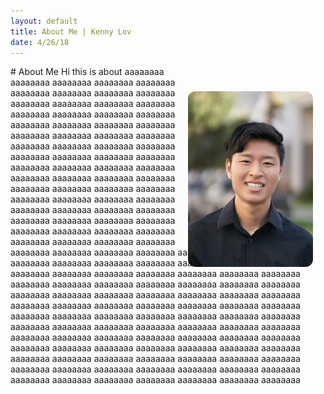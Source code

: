 ```yaml
---
layout: default
title: About Me | Kenny Lov
date: 4/26/18
---
```

<style> nav ul li:nth-child(2) { text-decoration: underline;} 
  img {
  float: right; 
  width:200px;
  height:280x; 
  border-radius: 12px;
  position: relative;
  right: 20px;
  top: 40px;
}
</style>



<p>
<img src="linkedin pic.jpg">
</p>
# About Me

<body style = "margin-right: 50px;">
Hi this is about aaaaaaaa aaaaaaaa aaaaaaaa aaaaaaaa aaaaaaaa aaaaaaaa aaaaaaaa aaaaaaaa aaaaaaaa aaaaaaaa aaaaaaaa aaaaaaaa aaaaaaaa aaaaaaaa aaaaaaaa aaaaaaaa aaaaaaaa aaaaaaaa aaaaaaaa aaaaaaaa aaaaaaaa aaaaaaaa aaaaaaaa aaaaaaaa aaaaaaaa aaaaaaaa aaaaaaaa aaaaaaaa aaaaaaaa aaaaaaaa aaaaaaaa aaaaaaaa aaaaaaaa aaaaaaaa aaaaaaaa aaaaaaaa aaaaaaaa aaaaaaaa aaaaaaaa aaaaaaaa aaaaaaaa aaaaaaaa aaaaaaaa aaaaaaaa aaaaaaaa aaaaaaaa aaaaaaaa aaaaaaaa aaaaaaaa aaaaaaaa aaaaaaaa aaaaaaaa aaaaaaaa aaaaaaaa aaaaaaaa aaaaaaaa aaaaaaaa aaaaaaaa aaaaaaaa aaaaaaaa aaaaaaaa aaaaaaaa aaaaaaaa aaaaaaaa aaaaaaaa aaaaaaaa aaaaaaaa aaaaaaaa aaaaaaaa aaaaaaaa aaaaaaaa aaaaaaaa aaaaaaaa aaaaaaaa aaaaaaaa aaaaaaaa aaaaaaaa aaaaaaaa aaaaaaaa aaaaaaaa aaaaaaaa aaaaaaaa aaaaaaaa aaaaaaaa aaaaaaaa aaaaaaaa aaaaaaaa aaaaaaaa aaaaaaaa aaaaaaaa aaaaaaaa aaaaaaaa aaaaaaaa aaaaaaaa aaaaaaaa aaaaaaaa aaaaaaaa aaaaaaaa aaaaaaaa aaaaaaaa aaaaaaaa aaaaaaaa aaaaaaaa aaaaaaaa aaaaaaaa aaaaaaaa aaaaaaaa aaaaaaaa aaaaaaaa aaaaaaaa aaaaaaaa aaaaaaaa aaaaaaaa aaaaaaaa aaaaaaaa aaaaaaaa aaaaaaaa aaaaaaaa aaaaaaaa aaaaaaaa aaaaaaaa aaaaaaaa aaaaaaaa aaaaaaaa aaaaaaaa aaaaaaaa aaaaaaaa aaaaaaaa aaaaaaaa aaaaaaaa aaaaaaaa aaaaaaaa aaaaaaaa aaaaaaaa aaaaaaaa aaaaaaaa aaaaaaaa aaaaaaaa aaaaaaaa aaaaaaaa aaaaaaaa aaaaaaaa aaaaaaaa aaaaaaaa aaaaaaaa aaaaaaaa aaaaaaaa aaaaaaaa aaaaaaaa aaaaaaaa aaaaaaaa aaaaaaaa aaaaaaaa aaaaaaaa aaaaaaaa aaaaaaaa
  </body>
